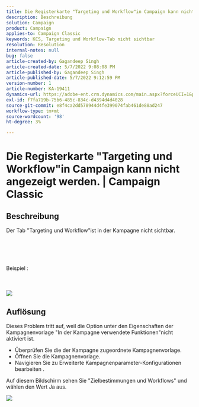 ```yaml
---
title: Die Registerkarte "Targeting und Workflow"in Campaign kann nicht angezeigt werden. | Campaign Classic
description: Beschreibung
solution: Campaign
product: Campaign
applies-to: Campaign Classic
keywords: KCS, Targeting und Workflow-Tab nicht sichtbar
resolution: Resolution
internal-notes: null
bug: false
article-created-by: Gagandeep Singh
article-created-date: 5/7/2022 9:08:08 PM
article-published-by: Gagandeep Singh
article-published-date: 5/7/2022 9:12:59 PM
version-number: 1
article-number: KA-19411
dynamics-url: https://adobe-ent.crm.dynamics.com/main.aspx?forceUCI=1&pagetype=entityrecord&etn=knowledgearticle&id=27056eca-49ce-ec11-a7b5-00224809c196
exl-id: f7fa719b-75b6-485c-834c-d4394d4d4028
source-git-commit: e8f4ca2dd578944d4fe399074fab461de88ad247
workflow-type: tm+mt
source-wordcount: '98'
ht-degree: 3%

---
```


# Die Registerkarte &quot;Targeting und Workflow&quot;in Campaign kann nicht angezeigt werden. | Campaign Classic

## Beschreibung

Der Tab &quot;Targeting und Workflow&quot;ist in der Kampagne nicht sichtbar.<br><br> <br><br> <br><br>Beispiel : <br><br> <br><br>![](assets/___6bf24a6c-4ace-ec11-a7b5-00224809c196___.png)

## Auflösung


Dieses Problem tritt auf, weil die Option unter den Eigenschaften der Kampagnenvorlage &quot;In der Kampagne verwendete Funktionen&quot;nicht aktiviert ist.



- Überprüfen Sie die der Kampagne zugeordnete Kampagnenvorlage.
- Öffnen Sie die Kampagnenvorlage.
- Navigieren Sie zu Erweiterte Kampagnenparameter-Konfigurationen bearbeiten .




Auf diesem Bildschirm sehen Sie &quot;Zielbestimmungen und Workflows&quot; und wählen den Wert Ja aus.



![](assets/f184a935-4ace-ec11-a7b5-00224809c196.png)
